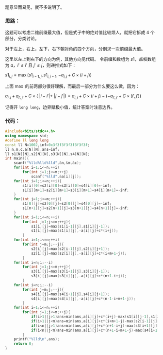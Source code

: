 题意显而易见，就不多说明了。

### 思路：

这题可以考虑二维前缀最大值，但是式子中的绝对值比较烦人，就把它拆成 $4$ 个部分，分类讨论。

对于左上，右上，左下，右下朝对角的四个方向，分别求一次前缀最大值。

这里以左上到右下的方向为例，其他方向见代码。
令前缀和数组为 $s1$，点权数组为 $a$，$i' \le i'$ 且 $j' \le j$，则递推式如下：

$s1_{i,j}=\max(s1_{i-1,j},s1_{i,j-1},-a_{i,j}+C \times (i+j))$

上面 $\max$ 的前两部分很好理解，而最后一部分为什么要这么做，因为：

$a_{i,j}+a_{i',j'}+C \times (\ |i-i'|+\ |j-j'|)=a_{i,j}+C \times (i+j)-(-a_{i',j'}+C \times (i',j'))$

记得开 `long long`，边界赋极小值，统计答案时注意边界。

### 代码：

```cpp
#include<bits/stdc++.h>
using namespace std;
#define ll long long
const ll N=1002,inf=0x3f3f3f3f3f3f3f3f;
ll n,m,c,a[N][N],ans=inf;
ll s1[N][N],s2[N][N],s3[N][N],s4[N][N];
int main(){
	scanf("%lld%lld%lld",&n,&m,&c);
	for(int i=1;i<=n;++i)
		for(int j=1;j<=m;++j)
			scanf("%lld",&a[i][j]);
	for(int i=1;i<=n;++i){
		s1[i][0]=s2[i][0]=s3[i][0]=s4[i][0]=-inf;
		s1[i][m+1]=s2[i][m+1]=s3[i][m+1]=s4[i][m+1]=-inf;
	}
	for(int j=1;j<=m;++j){
		s1[0][j]=s2[0][j]=s3[0][j]=s4[0][j]=-inf;
		s1[n+1][j]=s2[n+1][j]=s3[n+1][j]=s4[n+1][j]=-inf;
	}
	for(int i=1;i<=n;++i)
		for(int j=1;j<=m;++j){
			s1[i][j]=max(s1[i-1][j],s1[i][j-1]);
			s1[i][j]=max(s1[i][j],-a[i][j]+c*(i+j));
		}
	for(int i=1;i<=n;++i)
		for(int j=m;j;--j){
			s2[i][j]=max(s2[i-1][j],s2[i][j+1]);
			s2[i][j]=max(s2[i][j],-a[i][j]+c*(i+m+1-j));
		}
	for(int i=n;i;--i)
		for(int j=1;j<=m;++j){
			s3[i][j]=max(s3[i+1][j],s3[i][j-1]);
			s3[i][j]=max(s3[i][j],-a[i][j]+c*(n+1-i+j));
		}
	for(int i=n;i;--i)
		for(int j=m;j;--j){
			s4[i][j]=max(s4[i+1][j],s4[i][j+1]);
			s4[i][j]=max(s4[i][j],-a[i][j]+c*(n-1-i+m+1-j));
		}
	for(int i=1;i<=n;++i)
		for(int j=1;j<=m;++j){
			if(i>1||j>1)ans=min(ans,a[i][j]+c*(i+j)-max(s1[i][j-1],s1[i-1][j]));
			if(i>1||j<m)ans=min(ans,a[i][j]+c*(i+m+1-j)-max(s2[i-1][j],s2[i][j+1]));
			if(i<n||j>1)ans=min(ans,a[i][j]+c*(n+1-i+j)-max(s3[i+1][j],s3[i][j-1]));
			if(i<n||j<m)ans=min(ans,a[i][j]+c*(n+1-i+m+1-j)-max(s4[i+1][j],s4[i][j+1]));
		}
	printf("%lld\n",ans);
	return 0;
}
```